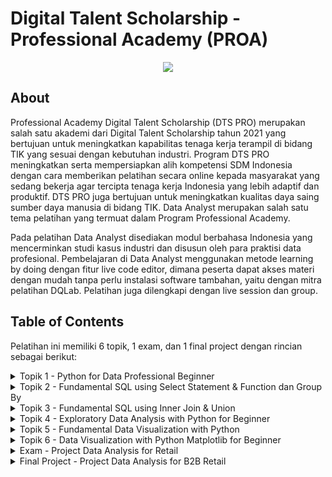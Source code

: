 # Digital Talent Scholarship - Professional Academy (PROA)

<p align="center"> 
  <img src="https://user-images.githubusercontent.com/82072832/125228506-0eeec900-e2ff-11eb-8da5-8bdb7466d799.jpeg"> 
<p />

## About
Professional Academy Digital Talent Scholarship (DTS PRO) merupakan salah satu akademi dari Digital Talent Scholarship tahun 2021 yang bertujuan untuk meningkatkan kapabilitas tenaga kerja terampil di bidang TIK yang sesuai dengan kebutuhan industri. Program DTS PRO meningkatkan serta mempersiapkan alih kompetensi SDM Indonesia dengan cara memberikan pelatihan secara online kepada masyarakat yang sedang bekerja agar tercipta tenaga kerja Indonesia yang lebih adaptif dan produktif. DTS PRO juga bertujuan untuk meningkatkan kualitas daya saing sumber daya manusia di bidang TIK. Data Analyst merupakan salah satu tema pelatihan yang termuat dalam Program Professional Academy.

Pada pelatihan Data Analyst disediakan modul berbahasa Indonesia yang mencerminkan studi kasus industri dan disusun oleh para praktisi data profesional. Pembelajaran di Data Analyst menggunakan metode learning by doing dengan fitur live code editor, dimana peserta dapat akses materi dengan mudah tanpa perlu instalasi software tambahan, yaitu dengan mitra pelatihan DQLab. Pelatihan juga dilengkapi dengan live session dan group. 

## Table of Contents
Pelatihan ini memiliki 6 topik, 1 exam, dan 1 final project dengan rincian sebagai berikut:
<details><summary>Topik 1 - Python for Data Professional Beginner</summary>

* Python for Data Professional Beginner Part 1 [[view](https://github.com/ekawidyas/DigitalTalentScolarship-DQLab/tree/main/Materi/01.%20Python%20for%20Data%20Professional%20Beginner/Part%201)]
* Python for Data Professional Beginner Part 2 [[view](https://github.com/ekawidyas/DigitalTalentScolarship-DQLab/tree/main/Materi/01.%20Python%20for%20Data%20Professional%20Beginner/Part%202)]
* Python for Data Professional Beginner Part 3 [[view](https://github.com/ekawidyas/DigitalTalentScolarship-DQLab/tree/main/Materi/01.%20Python%20for%20Data%20Professional%20Beginner/Part%203)]
  
</details>

<details><summary>Topik 2 - Fundamental SQL using Select Statement & Function dan Group By</summary>

* Fundamental SQL using Select Statement [[view](https://github.com/ekawidyas/DigitalTalentScolarship-DQLab/tree/main/Materi/02.%20Fundamental%20SQL%20Using%20SELECT%20Statement)]
* Fundamental SQL using Function dan Group By [[view](https://github.com/ekawidyas/DigitalTalentScolarship-DQLab/tree/main/Materi/03.%20Fundamental%20SQL%20Using%20FUNCTION%20and%20GROUP%20BY)]

</details>
   
<details><summary>Topik 3 - Fundamental SQL using Inner Join & Union</summary>

* Fundamental SQL using Inner Join & Union [[view](https://github.com/ekawidyas/DigitalTalentScolarship-DQLab/tree/main/Materi/04.%20Fundamental%20SQL%20Using%20INNER%20JOIN%20and%20UNION)]

</details>   

<details><summary>Topik 4 - Exploratory Data Analysis with Python for Beginner</summary>

* Exploratory Data Analysis with Python for Beginner [[view](https://github.com/ekawidyas/DigitalTalentScolarship-DQLab/tree/main/Materi/05.%20Exploratory%20Data%20Analysis%20with%20Python%20for%20Beginner)]

</details>  
 
<details><summary>Topik 5 - Fundamental Data Visualization with Python</summary>

* Fundamental Data Visualization with Python [[view](https://github.com/ekawidyas/DigitalTalentScolarship-DQLab/tree/main/Materi/06.%20Fundamental%20Data%20Visualization%20with%20Python)]

</details>  

<details><summary>Topik 6 - Data Visualization with Python Matplotlib for Beginner</summary>

* Data Visualization with Python Matplotlib for Beginner Part 1 [[view](https://github.com/ekawidyas/DigitalTalentScolarship-DQLab/tree/main/Materi/07.%20Data%20Visualization%20with%20Python%20Matplotlib%20for%20Beginner/Part%201)]
* Data Visualization with Python Matplotlib for Beginner Part 2 [[view](https://github.com/ekawidyas/DigitalTalentScolarship-DQLab/tree/main/Materi/07.%20Data%20Visualization%20with%20Python%20Matplotlib%20for%20Beginner/Part%202)]

</details>  

<details><summary>Exam - Project Data Analysis for Retail</summary>

* Project Data Analysis for Retail - Sales Performance Report [[view](https://github.com/ekawidyas/DigitalTalentScolarship-DQLab/tree/main/Project/Project%20Data%20Analysis%20for%20Retail%20-%20%20Sales%20Performance%20Report#project-data-analysis-for-retail---sales-performance-report)]

</details> 

<details><summary>Final Project - Project Data Analysis for B2B Retail</summary>

* Project Data Analysis for B2B Retail - Customer Analytic Report [[view](https://github.com/ekawidyas/DigitalTalentScolarship-DQLab/tree/main/Project/Project%20Data%20Analysis%20for%20B2B%20Retail%20-%20Customer%20Analytics%20Report#project-data-analysis-for-b2b-retail---customer-analytics-report)]

</details>
